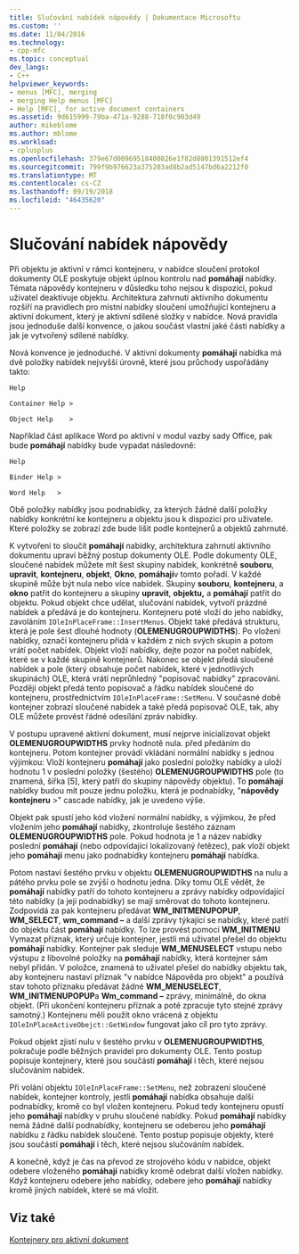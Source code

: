 ```yaml
---
title: Slučování nabídek nápovědy | Dokumentace Microsoftu
ms.custom: ''
ms.date: 11/04/2016
ms.technology:
- cpp-mfc
ms.topic: conceptual
dev_langs:
- C++
helpviewer_keywords:
- menus [MFC], merging
- merging Help menus [MFC]
- Help [MFC], for active document containers
ms.assetid: 9d615999-79ba-471a-9288-718f0c903d49
author: mikeblome
ms.author: mblome
ms.workload:
- cplusplus
ms.openlocfilehash: 379e67d00969518400826e1f82d8801391512ef4
ms.sourcegitcommit: 799f9b976623a375203ad8b2ad5147bd6a2212f0
ms.translationtype: MT
ms.contentlocale: cs-CZ
ms.lasthandoff: 09/19/2018
ms.locfileid: "46435620"
---
```

# <a name="help-menu-merging"></a>Slučování nabídek nápovědy

Při objektu je aktivní v rámci kontejneru, v nabídce sloučení protokol dokumenty OLE poskytuje objekt úplnou kontrolu nad **pomáhají** nabídky. Témata nápovědy kontejneru v důsledku toho nejsou k dispozici, pokud uživatel deaktivuje objektu. Architektura zahrnutí aktivního dokumentu rozšíří na pravidlech pro místní nabídky sloučení umožňující kontejneru a aktivní dokument, který je aktivní sdílené složky v nabídce. Nová pravidla jsou jednoduše další konvence, o jakou součást vlastní jaké části nabídky a jak je vytvořený sdílené nabídky.

Nová konvence je jednoduché. V aktivní dokumenty **pomáhají** nabídka má dvě položky nabídek nejvyšší úrovně, které jsou průchody uspořádány takto:

`Help`

`Container Help >`

`Object Help    >`

Například část aplikace Word po aktivní v modul vazby sady Office, pak bude **pomáhají** nabídky bude vypadat následovně:

`Help`

`Binder Help >`

`Word Help   >`

Obě položky nabídky jsou podnabídky, za kterých žádné další položky nabídky konkrétní ke kontejneru a objektu jsou k dispozici pro uživatele. Které položky se zobrazí zde bude lišit podle kontejnerů a objektů zahrnuté.

K vytvoření to sloučit **pomáhají** nabídky, architektura zahrnutí aktivního dokumentu upraví běžný postup dokumenty OLE. Podle dokumenty OLE, sloučené nabídek můžete mít šest skupiny nabídek, konkrétně **souboru**, **upravit**, **kontejneru**, **objekt**,  **Okno**, **pomáhají**v tomto pořadí. V každé skupině může být nula nebo více nabídek. Skupiny **souboru**, **kontejneru**, a **okno** patřit do kontejneru a skupiny **upravit**, **objektu,** a **pomáhají** patřit do objektu. Pokud objekt chce udělat, slučování nabídek, vytvoří prázdné nabídek a předává je do kontejneru. Kontejneru poté vloží do jeho nabídky, zavoláním `IOleInPlaceFrame::InsertMenus`. Objekt také předává strukturu, která je pole šest dlouhé hodnoty (**OLEMENUGROUPWIDTHS**). Po vložení nabídky, označí kontejneru přidá v každém z nich svých skupin a potom vrátí počet nabídek. Objekt vloží nabídky, dejte pozor na počet nabídek, které se v každé skupině kontejnerů. Nakonec se objekt předá sloučené nabídek a pole (který obsahuje počet nabídek, které v jednotlivých skupinách) OLE, která vrátí neprůhledný "popisovač nabídky" zpracování. Později objekt předá tento popisovač a řádku nabídek sloučené do kontejneru, prostřednictvím `IOleInPlaceFrame::SetMenu`. V současné době kontejner zobrazí sloučené nabídek a také předá popisovač OLE, tak, aby OLE můžete provést řádné odesílání zpráv nabídky.

V postupu upravené aktivní dokument, musí nejprve inicializovat objekt **OLEMENUGROUPWIDTHS** prvky hodnotě nula. před předáním do kontejneru. Potom kontejner provádí vkládání normální nabídky s jednou výjimkou: Vloží kontejneru **pomáhají** jako poslední položky nabídky a uloží hodnotu 1 v poslední položky (šestého) **OLEMENUGROUPWIDTHS** pole (to znamená, šířka [5], který patří do skupiny nápovědy objektu). To **pomáhají** nabídky budou mít pouze jednu položku, která je podnabídky, "**nápovědy kontejneru** >" cascade nabídky, jak je uvedeno výše.

Objekt pak spustí jeho kód vložení normální nabídky, s výjimkou, že před vložením jeho **pomáhají** nabídky, zkontroluje šestého záznam **OLEMENUGROUPWIDTHS** pole. Pokud hodnota je 1 a název nabídky poslední **pomáhají** (nebo odpovídající lokalizovaný řetězec), pak vloží objekt jeho **pomáhají** menu jako podnabídky kontejneru **pomáhají** nabídka.

Potom nastaví šestého prvku v objektu **OLEMENUGROUPWIDTHS** na nulu a pátého prvku pole se zvýší o hodnotu jedna. Díky tomu OLE vědět, že **pomáhají** nabídky patří do tohoto kontejneru a zprávy nabídky odpovídající této nabídky (a její podnabídky) se mají směrovat do tohoto kontejneru. Zodpovídá za pak kontejneru předávat **WM_INITMENUPOPUP**, **WM_SELECT**, **wm_command –** a další zprávy týkající se nabídky, které patří do objektu část **pomáhají** nabídky. To lze provést pomocí **WM_INITMENU** Vymazat příznak, který určuje kontejner, jestli má uživatel přešel do objektu **pomáhají** nabídky. Kontejner pak sleduje **WM_MENUSELECT** vstupu nebo výstupu z libovolné položky na **pomáhají** nabídky, která kontejner sám nebyl přidán. V položce, znamená to uživatel přešel do nabídky objektu tak, aby kontejneru nastaví příznak "v nabídce Nápověda pro objekt" a používá stav tohoto příznaku předávat žádné **WM_MENUSELECT**, **WM_INITMENUPOPUP**a  **Wm_command –** zprávy, minimálně, do okna objekt. (Při ukončení kontejneru příznak a poté zpracuje tyto stejné zprávy samotný.) Kontejneru měli použít okno vrácená z objektu `IOleInPlaceActiveObejct::GetWindow` fungovat jako cíl pro tyto zprávy.

Pokud objekt zjistí nulu v šestého prvku v **OLEMENUGROUPWIDTHS**, pokračuje podle běžných pravidel pro dokumenty OLE. Tento postup popisuje kontejnery, které jsou součástí **pomáhají** i těch, které nejsou slučováním nabídek.

Při volání objektu `IOleInPlaceFrame::SetMenu`, než zobrazení sloučené nabídek, kontejner kontroly, jestli **pomáhají** nabídka obsahuje další podnabídky, kromě co byl vložen kontejneru. Pokud tedy kontejneru opustí jeho **pomáhají** nabídky v pruhu sloučené nabídky. Pokud **pomáhají** nabídky nemá žádné další podnabídky, kontejneru se odeberou jeho **pomáhají** nabídku z řádku nabídek sloučené. Tento postup popisuje objekty, které jsou součástí **pomáhají** i těch, které nejsou slučováním nabídek.

A konečně, když je čas na převod ze strojového kódu v nabídce, objekt odebere vloženého **pomáhají** nabídky kromě odebrat další vložen nabídky. Když kontejneru odebere jeho nabídky, odebere jeho **pomáhají** nabídky kromě jiných nabídek, které se má vložit.

## <a name="see-also"></a>Viz také

[Kontejnery pro aktivní dokument](../mfc/active-document-containers.md)


